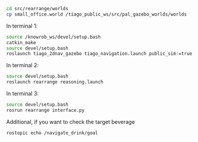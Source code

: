 ```bash
cd src/rearrange/worlds
cp small_office.world /tiago_public_ws/src/pal_gazebo_worlds/worlds
```

In terminal 1:
```bash
source /knowrob_ws/devel/setup.bash
catkin_make
source devel/setup.bash
roslaunch tiago_2dnav_gazebo tiago_navigation.launch public_sim:=true
```

In terminal 2:
```bash
source devel/setup.bash
roslaunch rearrange reasoning.launch
```


In terminal 3:
```bash
source devel/setup.bash
rosrun rearrange interface.py
```

Additional, if you want to check the target beverage
```bash
rostopic echo /navigate_drink/goal
```